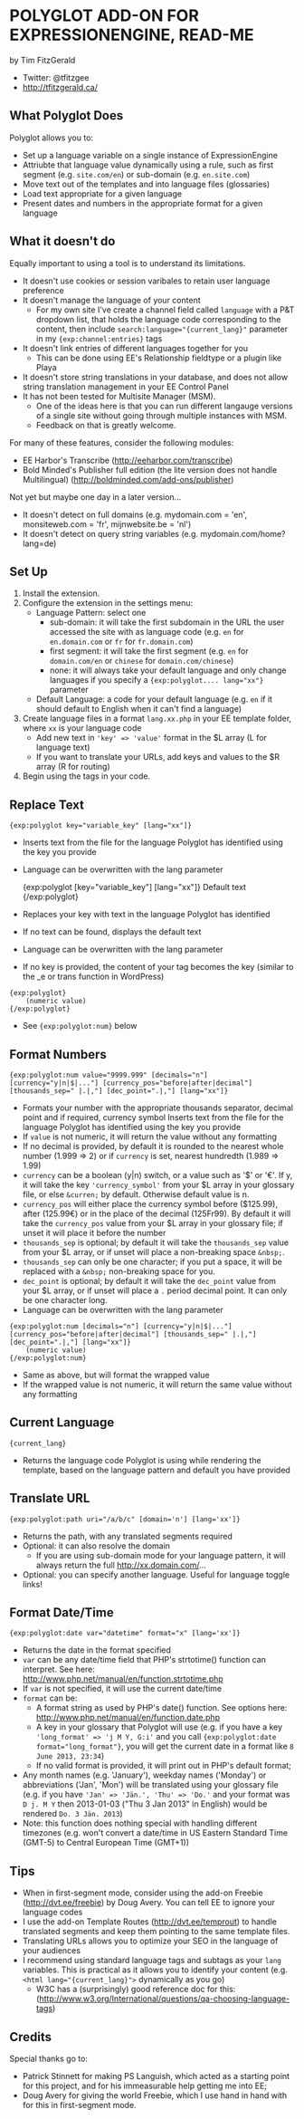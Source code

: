 POLYGLOT ADD-ON FOR EXPRESSIONENGINE, READ-ME
==============================================

by Tim FitzGerald
* Twitter: @tfitzgee
* http://tfitzgerald.ca/

What Polyglot Does
-------------------
Polyglot allows you to:

* Set up a language variable on a single instance of ExpressionEngine
* Attriubte that language value dynamically using a rule, such as first segment (e.g. `site.com/en`) or sub-domain (e.g. `en.site.com`)
* Move text out of the templates and into language files (glossaries)
* Load text appropriate for a given language
* Present dates and numbers in the appropriate format for a given language

What it doesn't do
-------------------

Equally important to using a tool is to understand its limitations.

* It doesn't use cookies or session varibales to retain user language preference
* It doesn't manage the language of your content
	* For my own site I've create a channel field called `language` with a P&T dropdown list, that holds the language code corresponding to the content, then include `search:language="{current_lang}"` parameter in my `{exp:channel:entries}` tags
* It doesn't link entries of different languages together for you
	* This can be done using EE's Relationship fieldtype or a plugin like Playa
* It doesn't store string translations in your database, and does not allow string translation management in your EE Control Panel
* It has not been tested for Multisite Manager (MSM).
	* One of the ideas here is that you can run different langauge versions of a single site without going through multiple instances with MSM.
	* Feedback on that is greatly welcome.

For many of these features, consider the following modules:
* EE Harbor's Transcribe (http://eeharbor.com/transcribe)
* Bold Minded's Publisher full edition (the lite version does not handle Multilingual) (http://boldminded.com/add-ons/publisher)


Not yet but maybe one day in a later version...

* It doesn't detect on full domains (e.g. mydomain.com = 'en', monsiteweb.com = 'fr', mijnwebsite.be = 'nl')
* It doesn't detect on query string variables (e.g. mydomain.com/home?lang=de)

Set Up
-------------------

1. Install the extension.
2. Configure the extension in the settings menu:
	- Language Pattern: select one
		- sub-domain: it will take the first subdomain in the URL the user accessed the site with as language code (e.g. `en` for `en.domain.com` or `fr` for `fr.domain.com`)
		- first segment: it will take the first segment (e.g. `en` for `domain.com/en` or `chinese` for `domain.com/chinese`)
		- none: it will always take your default language and only change languages if you specify a `{exp:polyglot.... lang="xx"}` parameter
   	- Default Language: a code for your default language (e.g. `en` if it should default to English when it can't find a language)
3. Create language files in a format `lang.xx.php` in your EE template folder, where `xx` is your language code
	- Add new text in `'key' => 'value'` format in the $L array (L for language text)
	- If you want to translate your URLs, add keys and values to the $R array (R for routing)
4. Begin using the tags in your code.

Replace Text
---------------

	{exp:polyglot key="variable_key" [lang="xx"]}

- Inserts text from the file for the language Polyglot has identified using the key you provide
- Language can be overwritten with the lang parameter

	{exp:polyglot [key="variable_key"] [lang="xx"]}
		Default text
	{/exp:polyglot}

- Replaces your key with text in the language Polyglot has identified
- If no text can be found, displays the default text
- Language can be overwritten with the lang parameter
- If no key is provided, the content of your tag becomes the key (similar to the _e or trans function in WordPress)

```
{exp:polyglot}
	(numeric value)
{/exp:polyglot}
```

- See `{exp:polyglot:num}` below

Format Numbers
---------------

	{exp:polyglot:num value="9999.999" [decimals="n"] [currency="y|n|$|..."] [currency_pos="before|after|decimal"] [thousands_sep=" |.|,"] [dec_point=".|,"] [lang="xx"]}

- Formats your number with the appropriate thousands separator, decimal point and if required, currency symbol Inserts text from the file for the language Polyglot has identified using the key you provide
- If `value` is not numeric, it will return the value without any formatting
- If no decimal is provided, by default it is rounded to the nearest whole number (1.999 => 2) or if `currency` is set, nearest hundredth (1.989 => 1.99)
- `currency` can be a boolean (y|n) switch, or a value such as '$' or '&euro;'. If y, it will take the key `'currency_symbol'` from your $L array in your glossary file, or else `&curren;` by default. Otherwise default value is n.
- `currency_pos` will either place the currency symbol before ($125.99), after (125.99&euro;) or in the place of the decimal (125Fr99). By default it will take the `currency_pos` value from your $L array in your glossary file; if unset it will place it before the number
- `thousands_sep` is optional; by default it will take the `thousands_sep` value from your $L array, or if unset will place a non-breaking space `&nbsp;`. 
- `thousands_sep` can only be one character; if you put a space, it will be replaced with a `&nbsp;` non-breaking space for you.
- `dec_point` is optional; by default it will take the `dec_point` value from your $L array, or if unset will place a `.` period decimal point. It can only be one character long.
- Language can be overwritten with the lang parameter

```
{exp:polyglot:num [decimals="n"] [currency="y|n|$|..."] [currency_pos="before|after|decimal"] [thousands_sep=" |.|,"] [dec_point=".|,"] [lang="xx"]}
	(numeric value)
{/exp:polyglot:num}
```

- Same as above, but will format the wrapped value
- If the wrapped value is not numeric, it will return the same value without any formatting

Current Language
----------------

	{current_lang}

- Returns the language code Polyglot is using while rendering the template, based on the language pattern and default you have provided

Translate URL
----------------

	{exp:polyglot:path uri="/a/b/c" [domain='n'] [lang='xx']}

- Returns the path, with any translated segments required
- Optional: it can also resolve the domain
	- If you are using sub-domain mode for your language pattern, it will always return the full http://xx.domain.com/...
- Optional: you can specify another language. Useful for language toggle links!

Format Date/Time
----------------

	{exp:polyglot:date var="datetime" format="x" [lang='xx']}

- Returns the date in the format specified
- `var` can be any date/time field that PHP's strtotime() function can interpret. See here: http://www.php.net/manual/en/function.strtotime.php
- If `var` is not specified, it will use the current date/time
- `format` can be:
	- A format string as used by PHP's date() function. See options here: http://www.php.net/manual/en/function.date.php
	- A key in your glossary that Polyglot will use (e.g. if you have a key `'long_format' => 'j M Y, G:i'` and you call `{exp:polyglot:date format="long_format"}`, you will get the current date in a format like `8 June 2013, 23:34`)
	- If no valid format is provided, it will print out in PHP's default format;
- Any month names (e.g. 'January'), weekday names ('Monday') or abbreviations ('Jan', 'Mon') will be translated using your glossary file (e.g. if you have `'Jan' => 'Jän.', 'Thu' => 'Do.'` and your format was `D j. M Y` then 2013-01-03 ("Thu 3 Jan 2013" in English) would be rendered `Do. 3 Jän. 2013`)
- Note: this function does nothing special with handling different timezones (e.g. won't convert a date/time in US Eastern Standard Time (GMT-5) to Central European Time (GMT+1))

Tips
---------------

- When in first-segment mode, consider using the add-on Freebie (http://dvt.ee/freebie) by Doug Avery. You can tell EE to ignore your language codes
- I use the add-on Template Routes (http://dvt.ee/temprout) to handle translated segments and keep them pointing to the same template files.
- Translating URLs allows you to optimize your SEO in the language of your audiences
- I recommend using standard language tags and subtags as your `lang` variables. This is practical as it allows you to identify your content (e.g. `<html lang="{current_lang}">` dynamically as you go)
	- W3C has a (surprisingly) good reference doc for this: (http://www.w3.org/International/questions/qa-choosing-language-tags)

Credits
---------------

Special thanks go to:

- Patrick Stinnett for making PS Languish, which acted as a starting point for this project, and for his immeasurable help getting me into EE;
- Doug Avery for giving the world Freebie, which I use hand in hand with for this in first-segment mode.
